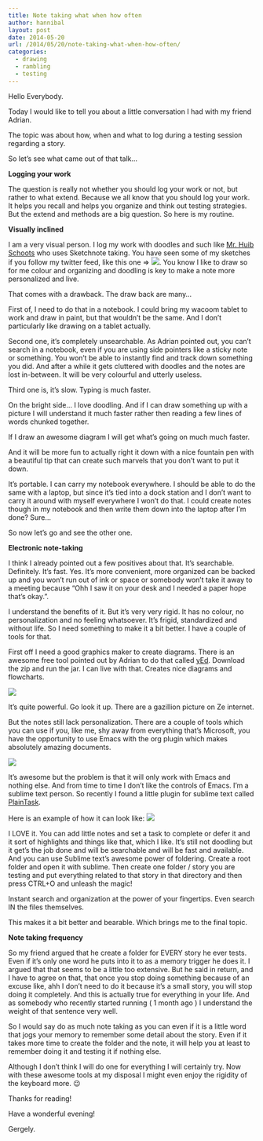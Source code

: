 ```yaml
---
title: Note taking what when how often
author: hannibal
layout: post
date: 2014-05-20
url: /2014/05/20/note-taking-what-when-how-often/
categories:
  - drawing
  - rambling
  - testing
---
```

Hello Everybody.

Today I would like to tell you about a little conversation I had with my friend Adrian.

The topic was about how, when and what to log during a testing session regarding a story.

So let&#8217;s see what came out of that talk&#8230;

<!--more-->

**Logging your work**

The question is really not whether you should log your work or not, but rather to what extend. Because we all know that you should log your work. It helps you recall and helps you organize and think out testing strategies. But the extend and methods are a big question. So here is my routine.

**Visually inclined**

I am a very visual person. I log my work with doodles and such like [Mr. Huib Schoots][1] who uses Sketchnote taking. You have seen some of my sketches if you follow my twitter feed, like this one => ![][2]. You know I like to draw so for me colour and organizing and doodling is key to make a note more personalized and live.

That comes with a drawback. The draw back are many&#8230;

First of, I need to do that in a notebook. I could bring my wacoom tablet to work and draw in paint, but that wouldn&#8217;t be the same. And I don&#8217;t particularly like drawing on a tablet actually.

Second one, it&#8217;s completely unsearchable. As Adrian pointed out, you can&#8217;t search in a notebook, even if you are using side pointers like a sticky note or something. You won&#8217;t be able to instantly find and track down something you did. And after a while it gets cluttered with doodles and the notes are lost in-between. It will be very colourful and utterly useless.

Third one is, it&#8217;s slow. Typing is much faster.

On the bright side&#8230; I love doodling. And if I can draw something up with a picture I will understand it much faster rather then reading a few lines of words chunked together.

If I draw an awesome diagram I will get what&#8217;s going on much much faster.

And it will be more fun to actually right it down with a nice fountain pen with a beautiful tip that can create such marvels that you don&#8217;t want to put it down.

It&#8217;s portable. I can carry my notebook everywhere. I should be able to do the same with a laptop, but since it&#8217;s tied into a dock station and I don&#8217;t want to carry it around with myself everywhere I won&#8217;t do that. I could create notes though in my notebook and then write them down into the laptop after I&#8217;m done? Sure&#8230;

So now let&#8217;s go and see the other one.

**Electronic note-taking**

I think I already pointed out a few positives about that. It&#8217;s searchable. Definitely. It&#8217;s fast. Yes. It&#8217;s more convenient, more organized can be backed up and you won&#8217;t run out of ink or space or somebody won&#8217;t take it away to a meeting because &#8220;Ohh I saw it on your desk and I needed a paper hope that&#8217;s okay.&#8221;.

I understand the benefits of it. But it&#8217;s very very rigid. It has no colour, no personalization and no feeling whatsoever. It&#8217;s frigid, standardized and without life. So I need something to make it a bit better. I have a couple of tools for that.

First off I need a good graphics maker to create diagrams. There is an awesome free tool pointed out by Adrian to do that called [yEd][3]. Download the zip and run the jar. I can live with that. Creates nice diagrams and flowcharts.

![][4]

It&#8217;s quite powerful. Go look it up. There are a gazillion picture on Ze internet.

But the notes still lack personalization. There are a couple of tools which you can use if you, like me, shy away from everything that&#8217;s Microsoft, you have the opportunity to use Emacs with the org plugin which makes absolutely amazing documents.

![][5]

It&#8217;s awesome but the problem is that it will only work with Emacs and nothing else. And from time to time I don&#8217;t like the controls of Emacs. I&#8217;m a sublime text person. So recently I found a little plugin for sublime text called [PlainTask][6].

Here is an example of how it can look like: ![][7]

I LOVE it. You can add little notes and set a task to complete or defer it and it sort of highlights and things like that, which I like. It&#8217;s still not doodling but it get&#8217;s the job done and will be searchable and will be fast and available. And you can use Sublime text&#8217;s awesome power of foldering. Create a root folder and open it with sublime. Then create one folder / story you are testing and put everything related to that story in that directory and then press CTRL+O and unleash the magic!

Instant search and organization at the power of your fingertips. Even search IN the files themselves.

This makes it a bit better and bearable. Which brings me to the final topic.

**Note taking frequency**

So my friend argued that he create a folder for EVERY story he ever tests. Even if it&#8217;s only one word he puts into it to as a memory trigger he does it. I argued that that seems to be a little too extensive. But he said in return, and I have to agree on that, that once you stop doing something because of an excuse like, ahh I don&#8217;t need to do it because it&#8217;s a small story, you will stop doing it completely. And this is actually true for everything in your life. And as somebody who recently started running ( 1 month ago ) I understand the weight of that sentence very well.

So I would say do as much note taking as you can even if it is a little word that jogs your memory to remember some detail about the story. Even if it takes more time to create the folder and the note, it will help you at least to remember doing it and testing it if nothing else.

Although I don&#8217;t think I will do one for everything I will certainly try. Now with these awesome tools at my disposal I might even enjoy the rigidity of the keyboard more. 😉

Thanks for reading!
  
Have a wonderful evening!
  
Gergely.

 [1]: http://www.huibschoots.nl/wordpress/
 [2]: https://pbs.twimg.com/media/BAm6RSTCMAEvjas.jpg
 [3]: http://www.yworks.com/en/products_download.php
 [4]: http://i.imgur.com/swcdn5N.jpg
 [5]: http://dto.github.io/images/tutorial-11.png
 [6]: https://github.com/aziz/PlainTasks
 [7]: http://www.nealsheeran.com/images/plaintasks.png